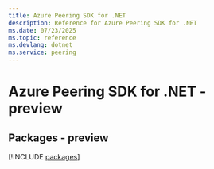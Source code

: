 ```yaml
---
title: Azure Peering SDK for .NET
description: Reference for Azure Peering SDK for .NET
ms.date: 07/23/2025
ms.topic: reference
ms.devlang: dotnet
ms.service: peering
---
```

# Azure Peering SDK for .NET - preview
## Packages - preview
[!INCLUDE [packages](peering-index.md)]